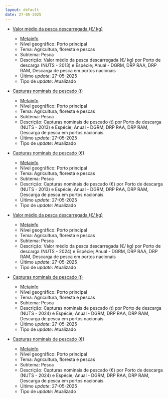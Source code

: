 ```yaml
---
layout: default
date: 27-05-2025
---
```

* [Valor médio da pesca descarregada (€/ kg)](https://www.ine.pt/xportal/xmain?xpid=INE&xpgid=ine_indicadores&indOcorrCod=0001066&contexto=bd&selTab=tab2)
  * [Metainfo](https://www.ine.pt/bddXplorer/htdocs/minfo.jsp?var_cd=0001066&lingua=PT)
  * Nível geográfico: Porto principal
  * Tema: Agricultura, floresta e pescas
  * Subtema: Pesca
  * Descrição: Valor médio da pesca descarregada (€/ kg) por Porto de descarga (NUTS - 2013) e Espécie; Anual - DGRM, DRP RAA, DRP RAM, Descarga de pesca em portos nacionais
  * Último _update_: 27-05-2025
  * Tipo de _update_: Atualizado

* [Capturas nominais de pescado (t)](https://www.ine.pt/xportal/xmain?xpid=INE&xpgid=ine_indicadores&indOcorrCod=0001073&contexto=bd&selTab=tab2)
  * [Metainfo](https://www.ine.pt/bddXplorer/htdocs/minfo.jsp?var_cd=0001073&lingua=PT)
  * Nível geográfico: Porto principal
  * Tema: Agricultura, floresta e pescas
  * Subtema: Pesca
  * Descrição: Capturas nominais de pescado (t) por Porto de descarga (NUTS - 2013) e Espécie; Anual - DGRM, DRP RAA, DRP RAM, Descarga de pesca em portos nacionais
  * Último _update_: 27-05-2025
  * Tipo de _update_: Atualizado

* [Capturas nominais de pescado (€)](https://www.ine.pt/xportal/xmain?xpid=INE&xpgid=ine_indicadores&indOcorrCod=0001074&contexto=bd&selTab=tab2)
  * [Metainfo](https://www.ine.pt/bddXplorer/htdocs/minfo.jsp?var_cd=0001074&lingua=PT)
  * Nível geográfico: Porto principal
  * Tema: Agricultura, floresta e pescas
  * Subtema: Pesca
  * Descrição: Capturas nominais de pescado (€) por Porto de descarga (NUTS - 2013) e Espécie; Anual - DGRM, DRP RAA, DRP RAM, Descarga de pesca em portos nacionais
  * Último _update_: 27-05-2025
  * Tipo de _update_: Atualizado

* [Valor médio da pesca descarregada (€/ kg)](https://www.ine.pt/xportal/xmain?xpid=INE&xpgid=ine_indicadores&indOcorrCod=0013027&contexto=bd&selTab=tab2)
  * [Metainfo](https://www.ine.pt/bddXplorer/htdocs/minfo.jsp?var_cd=0013027&lingua=PT)
  * Nível geográfico: Porto principal
  * Tema: Agricultura, floresta e pescas
  * Subtema: Pesca
  * Descrição: Valor médio da pesca descarregada (€/ kg) por Porto de descarga (NUTS - 2024) e Espécie; Anual - DGRM, DRP RAA, DRP RAM, Descarga de pesca em portos nacionais
  * Último _update_: 27-05-2025
  * Tipo de _update_: Atualizado

* [Capturas nominais de pescado (t)](https://www.ine.pt/xportal/xmain?xpid=INE&xpgid=ine_indicadores&indOcorrCod=0013028&contexto=bd&selTab=tab2)
  * [Metainfo](https://www.ine.pt/bddXplorer/htdocs/minfo.jsp?var_cd=0013028&lingua=PT)
  * Nível geográfico: Porto principal
  * Tema: Agricultura, floresta e pescas
  * Subtema: Pesca
  * Descrição: Capturas nominais de pescado (t) por Porto de descarga (NUTS - 2024) e Espécie; Anual - DGRM, DRP RAA, DRP RAM, Descarga de pesca em portos nacionais
  * Último _update_: 27-05-2025
  * Tipo de _update_: Atualizado

* [Capturas nominais de pescado (€)](https://www.ine.pt/xportal/xmain?xpid=INE&xpgid=ine_indicadores&indOcorrCod=0013029&contexto=bd&selTab=tab2)
  * [Metainfo](https://www.ine.pt/bddXplorer/htdocs/minfo.jsp?var_cd=0013029&lingua=PT)
  * Nível geográfico: Porto principal
  * Tema: Agricultura, floresta e pescas
  * Subtema: Pesca
  * Descrição: Capturas nominais de pescado (€) por Porto de descarga (NUTS - 2024) e Espécie; Anual - DGRM, DRP RAA, DRP RAM, Descarga de pesca em portos nacionais
  * Último _update_: 27-05-2025
  * Tipo de _update_: Atualizado

